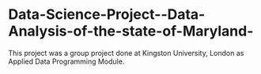 # Data-Science-Project--Data-Analysis-of-the-state-of-Maryland-
This project was a group project done at Kingston University, London as Applied Data Programming Module. 
